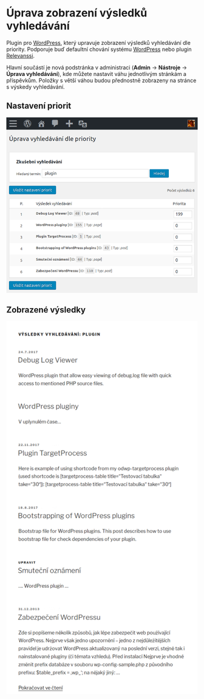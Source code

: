 # Úprava zobrazení výsledků vyhledávání

Plugin pro [WordPress][1], který upravuje zobrazení výsledků vyhledávání dle priority. Podporuje buď defaultní chování systému [WordPress][1] nebo plugin [Relevanssi][2].

Hlavní součástí je nová podstránka v administraci (__Admin__ -> __Nástroje__ -> __Úprava vyhledávání__), kde můžete nastavit váhu jednotlivým stránkám a příspěvkům. Položky s větší váhou budou přednostně zobrazeny na stránce s výskedy vyhledávání.

## Nastavení priorit

![Administrační stránka](screenshot-01.png "Administrační stránka")

## Zobrazené výsledky

![Výsledky vyhledávání](screenshot-02.png "Výsledky vyhledávání")

[1]:https://wordpress.org/
[2]:https://www.relevanssi.com/